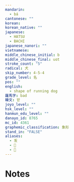 ```yaml
---
mandarin:
  - bá
cantonese: ""
korean:
korean_native: ""
japanese:
  - HATSU
  - BACHI
japanese_nanori: ""
vietnamese:
middle_chinese_initial: b
middle_chinese_final: uɑt
stroke_count: "5"
radical: 犬
skip_number: 4-5-4
grade_level: 名
pos: ""
english:
  - shape of running dog
羅馬字: bad
韓文: 받
joyo_level: ""
hsk_level: ""
hanmun_edu_level: ""
danayo_id: 8765
mc_id: 4361
graphemic_classification: 象形
stand_in: "FALSE"
aliases:
  - 叐
  - 𡗜
  - 𤝜
---
```


# Notes
